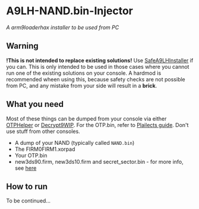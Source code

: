 # A9LH-NAND.bin-Injector
_A arm9loaderhax installer to be used from PC_

## Warning
__!This is not intended to replace existing solutions!__ Use [SafeA9LHInstaller](https://github.com/AuroraWright/SafeA9LHInstaller/releases) if you can. This is only intended to be used in those cases where you cannot run one of the existing solutions on your console. A hardmod is recommended wheen using this, because safety checks are not possible from PC, and any mistake from your side will result in a __brick__.

## What you need
Most of these things can be dumped from your console via either [OTPHelper](https://github.com/d0k3/OTPHelper/releases) or [Decrypt9WIP](https://github.com/d0k3/Decrypt9WIP/releases). For the OTP.bin, refer to [Plailects guide](https://github.com/Plailect/Guide/wiki). Don't use stuff from other consoles.
* A dump of your NAND (typically called `NAND.bin`)
* The FIRM0FIRM1.xorpad
* Your OTP.bin
* new3ds90.firm, new3ds10.firm and secret_sector.bin - for more info, see [here](https://github.com/delebile/arm9loaderhax/blob/master/README.md)

## How to run
To be continued...
